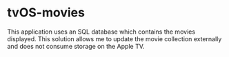 # tvOS-movies

This application uses an SQL database which contains the movies displayed. This solution allows me to update the movie collection externally and does not consume storage on the Apple TV. 
